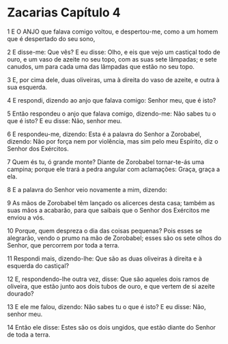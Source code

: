 # Zacarias Capítulo 4

1	E O ANJO que falava comigo voltou, e despertou-me, como a um homem que é despertado do seu sono,

2	E disse-me: Que vês? E eu disse: Olho, e eis que vejo um castiçal todo de ouro, e um vaso de azeite no seu topo, com as suas sete lâmpadas; e sete canudos, um para cada uma das lâmpadas que estão no seu topo.

3	E, por cima dele, duas oliveiras, uma à direita do vaso de azeite, e outra à sua esquerda.

4	E respondi, dizendo ao anjo que falava comigo: Senhor meu, que é isto?

5	Então respondeu o anjo que falava comigo, dizendo-me: Não sabes tu o que é isto? E eu disse: Não, senhor meu.

6	E respondeu-me, dizendo: Esta é a palavra do Senhor a Zorobabel, dizendo: Não por força nem por violência, mas sim pelo meu Espírito, diz o Senhor dos Exércitos.

7	Quem és tu, ó grande monte? Diante de Zorobabel tornar-te-ás uma campina; porque ele trará a pedra angular com aclamações: Graça, graça a ela.

8	E a palavra do Senhor veio novamente a mim, dizendo:

9	As mãos de Zorobabel têm lançado os alicerces desta casa; também as suas mãos a acabarão, para que saibais que o Senhor dos Exércitos me enviou a vós.

10	Porque, quem despreza o dia das coisas pequenas? Pois esses se alegrarão, vendo o prumo na mão de Zorobabel; esses são os sete olhos do Senhor, que percorrem por toda a terra.

11	Respondi mais, dizendo-lhe: Que são as duas oliveiras à direita e à esquerda do castiçal?

12	E, respondendo-lhe outra vez, disse: Que são aqueles dois ramos de oliveira, que estão junto aos dois tubos de ouro, e que vertem de si azeite dourado?

13	E ele me falou, dizendo: Não sabes tu o que é isto? E eu disse: Não, senhor meu.

14	Então ele disse: Estes são os dois ungidos, que estão diante do Senhor de toda a terra.

